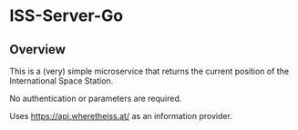 # ISS-Server-Go

## Overview
This is a (very) simple microservice that returns the current position of the International Space Station. 

No authentication or parameters are required.

Uses https://api.wheretheiss.at/ as an information provider.

